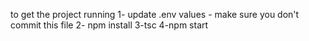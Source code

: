 to get the project running
1- update .env values - make sure you don't commit this file
2- npm install
3-tsc
4-npm start